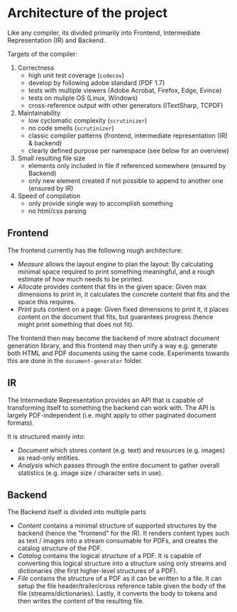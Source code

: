 # Architecture of the project

Like any compiler, its divided primarily into Frontend, Intermediate Representation (IR) and Backend.

Targets of the compiler:

1. Correctness
    - high unit test coverage (`codecov`)
    - develop by following adobe standard (PDF 1.7)
    - tests with multiple viewers (Adobe Acrobat, Firefox, Edge, Evince)
    - tests on muliple OS (Linux, Windows)
    - cross-reference output with other generators (ITextSharp, TCPDF)
2. Maintainability
    - low cyclomatic complexity (`scrutinizer`)
    - no code smells (`scrutinizer`)
    - classic compiler patterns (frontend, intermediate representation (IR) & backend)
    - clearly defined purpose per namespace (see below for an overview)
3. Small resulting file size
    - elements only included in file if referenced somewhere (ensured by Backend)
    - only new element created if not possible to append to another one (ensured by IR)
4. Speed of compilation
    - only provide single way to accomplish something
    - no html/css parsing

## Frontend

The frontend currently has the following rough architecture:

- *Measure* allows the layout engine to plan the layout: By calculating minimal space required to print something
  meaningful, and a rough estimate of how much needs to be printed.
- *Allocate* provides content that fits in the given space: Given max dimensions to print in, it calculates the concrete
  content that fits and the space this requires.
- *Print* puts content on a page: Given fixed dimensions to print it, it places content on the document that fits, but
  guarantees progress (hence might print something that does not fit).

The frontend then may become the backend of more abstract document generation library, and this frontend may then unify
a way e.g. generate both HTML and PDF documents using the same code. Experiments towards this are done in
the `document-generator` folder.

## IR

The Intermediate Representation provides an API that is capable of transforming itself to something the backend can work
with. The API is largely PDF-independent (i.e. might apply to other paginated document formats).

It is structured mainly into:

- *Document* which stores content (e.g. text) and resources (e.g. images) as read-only entities.
- *Analysis* which passes through the entire document to gather overall statistics (e.g. image size / character sets in
  use).

## Backend

The Backend itself is divided into multiple parts

- *Content* contains a minimal structure of supported structures by the backend (hence the "frontend" for the IR). It
  renders content types such as text / images into a stream consumable for PDFs, and creates the catalog structure of
  the PDF.
- *Catalog* contains the logical structure of a PDF. It is capable of converting this logical structure into a structure
  using only streams and dictionaries (the first higher-level structures of a PDF).
- *File* contains the structure of a PDF as it can be written to a file. It can setup the file header/trailer/cross
  reference table given the body of the file (streams/dictionaries). Lastly, it converts the body to tokens and then
  writes the content of the resulting file.
